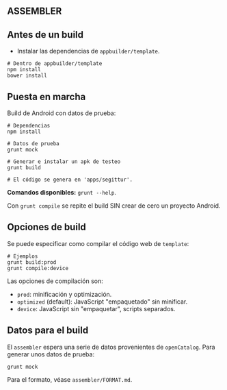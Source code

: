 ASSEMBLER
---------
## Antes de un build
* Instalar las dependencias de `appbuilder/template`.

```
# Dentro de appbuilder/template
npm install
bower install
```

## Puesta en marcha
Build de Android con datos de prueba:

```
# Dependencias
npm install

# Datos de prueba
grunt mock

# Generar e instalar un apk de testeo
grunt build

# El código se genera en 'apps/segittur'.
```

**Comandos disponibles:** `grunt --help`.

Con `grunt compile` se repite el build SIN crear de cero un proyecto Android.

## Opciones de build
Se puede especificar como compilar el código web de `template`:

```
# Ejemplos
grunt build:prod
grunt compile:device
```

Las opciones de compilación son:
 * `prod`: minificación y optimización.
 * `optimized` (default): JavaScript "empaquetado" sin minificar.
 * `device`: JavaScript sin "empaquetar", scripts separados.


## Datos para el build
El `assembler` espera una serie de datos provenientes de `openCatalog`. Para generar unos datos de prueba:

```
grunt mock
```

Para el formato, véase `assembler/FORMAT.md`.